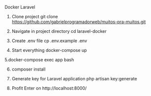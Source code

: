 Docker Laravel
1. Clone project
git clone https://github.com/gabrielprogramadorweb/muitos-pra-muitos.git

2. Navigate in project directory
cd laravel-docker

3. Create .env file
cp .env.example .env

4. Start everything
docker-compose up

5.docker-compose exec app bash

6. composer install

7. Generate key for Laravel application
php artisan key:generate

8. Profit
Enter on http://localhost:8000/

